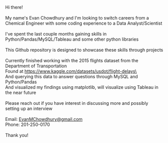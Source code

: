  Hi there! \
\
My name\'s Evan Chowdhury and I\'m looking to switch careers from a Chemical Engineer with some coding experience to a Data Analyst/Scientist\
\
I\'ve spent the last couple months gaining skills in Python/Pandas/MySQL/Tableau and some other python libraries\
\
This Github repository is designed to showcase these skills through projects\
\
Currently finished working with the 2015 flights dataset from the Department of Transportation\
Found at https://www.kaggle.com/datasets/usdot/flight-delays\
\
And querying this data to answer questions through MySQL and Python/Pandas \
And visualized my findings using matplotlib, will visualize using Tableau in the near future\
\
Please reach out if you have interest in discussing more and possibly setting up an interview\
\
Email: EvanMChowdhury@gmail.com\
Phone: 201-250-0170\
\
Thank you!
